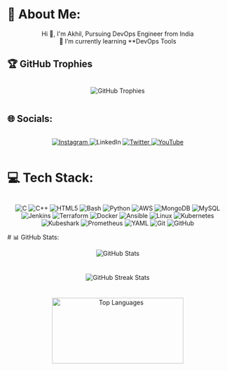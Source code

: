 
# 💫 About Me:
<p align="center">Hi 👋, I'm Akhil, Pursuing DevOps Engineer from India<br>🌱 I’m currently learning **DevOps Tools</p>

## 🏆 GitHub Trophies

 <div style="display: flex; justify-content: center;">
   <p align="center"> <img src="https://github-profile-trophy.vercel.app/?username=akhil2099&theme=juicyfresh&no-frame=true&no-bg=false&margin-w=4"alt="GitHub Trophies" /></p>
    <p align="center>"<img src="https://quotes-github-readme.vercel.app/api?type=vertical&theme=radical" alt="GitHub Quotes" /></p>
 </div>

## 🌐 Socials:
<div style="display: flex; justify-content: center;">
   <p align="center"><a href="https://instagram.com/shooto_gram">
      <img src="https://img.shields.io/badge/Instagram-%23E4405F.svg?logo=Instagram&logoColor=white" alt="Instagram" />
    </a>
    <a href="https://linkedin.com/in/akhil-v-953b04275"></a>
     <img src="https://img.shields.io/badge/LinkedIn-%230077B5.svg?logo=linkedin&logoColor=white" alt="LinkedIn" />
    </a>
   <a href="https://twitter.com/@zeuz1234567890">
     <img src="https://img.shields.io/badge/Twitter-%231DA1F2.svg?logo=Twitter&logoColor=white" alt="Twitter" />
    </a>
    <a href="https://youtube.com/@@shootogram7270">
<img src="https://img.shields.io/badge/YouTube-%23FF0000.svg?logo=YouTube&logoColor=white" alt="YouTube" />
    </a></p>
  </div>
  
# 💻 Tech Stack:
<div style="display: flex; justify-content: center;">
   <p align="center"> <img src="https://img.shields.io/badge/c-%2300599C.svg?style=for-the-badge&logo=c&logoColor=white" alt="C" /> 
    <img src="https://img.shields.io/badge/c++-%2300599C.svg?style=for-the-badge&logo=c%2B%2B&logoColor=white" alt="C++" />
    <img src="https://img.shields.io/badge/html5-%23E34F26.svg?style=for-the-badge&logo=html5&logoColor=white" alt="HTML5" />
    <img src="https://img.shields.io/badge/bash-%234EAA25.svg?style=for-the-badge&logo=gnu-bash&logoColor=white" alt="Bash" />
    <img src="https://img.shields.io/badge/python-3670A0?style=for-the-badge&logo=python&logoColor=ffdd54" alt="Python" />
    <img src="https://img.shields.io/badge/aws-%23232F3E.svg?style=for-the-badge&logo=amazon-aws&logoColor=white" alt="AWS" />
    <img src="https://img.shields.io/badge/MongoDB-%234ea94b.svg?style=for-the-badge&logo=mongodb&logoColor=white" alt="MongoDB" />
    <img src="https://img.shields.io/badge/mysql-%2300f.svg?style=for-the-badge&logo=mysql&logoColor=white" alt="MySQL" />
    <img src="https://img.shields.io/badge/jenkins-%23D24939.svg?style=for-the-badge&logo=jenkins&logoColor=white" alt="Jenkins" />
    <img src="https://img.shields.io/badge/terraform-%235835CC.svg?style=for-the-badge&logo=terraform&logoColor=white" alt="Terraform" />
    <img src="https://img.shields.io/badge/docker-%230db7ed.svg?style=for-the-badge&logo=docker&logoColor=white" alt="Docker" />
    <img src="https://img.shields.io/badge/ansible-%231A1918.svg?style=for-the-badge&logo=ansible&logoColor=white" alt="Ansible" />
    <img src="https://img.shields.io/badge/Linux-FCC624?style=for-the-badge&logo=linux&logoColor=black" alt="Linux" />
    <img src="https://img.shields.io/badge/kubernetes-%23326ce5.svg?style=for-the-badge&logo=kubernetes&logoColor=white" alt="Kubernetes" />
    <img src="https://img.shields.io/badge/kubeshark-%230A192F.svg?style=for-the-badge" alt="Kubeshark" />
    <img src="https://img.shields.io/badge/prometheus-%23E6522C.svg?style=for-the-badge&logo=prometheus&logoColor=white" alt="Prometheus" />
    <img src="https://img.shields.io/badge/yaml-%231777B5.svg?style=for-the-badge&logo=yaml&logoColor=white" alt="YAML" />
    <img src="https://img.shields.io/badge/git-%23F05032.svg?style=for-the-badge&logo=git&logoColor=white" alt="Git" />
    <img src="https://img.shields.io/badge/github-%23121011.svg?style=for-the-badge&logo=github&logoColor=white" alt="GitHub" />
   </p>
  </div>
# 📊 GitHub Stats:
<div style="display: flex; flex-direction: column; align-items: center;">
    <div style="margin-bottom: 10px;">
    <p align="center">  <img src="https://github-readme-stats.vercel.app/api?username=akhil2099&theme=radical&hide_border=false&include_all_commits=true&count_private=false" alt="GitHub Stats" /></p>
    </div>
    <div style="margin-bottom: 10px;">
      <p align="center"><img src="https://github-readme-streak-stats.herokuapp.com/?user=akhil2099&theme=radical&hide_border=false" alt="GitHub Streak Stats" /></p>
    </div>
    <p align="center"> <img src="https://github-readme-stats.vercel.app/api/top-langs/?username=akhil2099&theme=radical&hide_border=false&include_all_commits=true&count_private=false&layout=compact" alt="Top Languages" width="300" height="150" /></p>
  </div>
